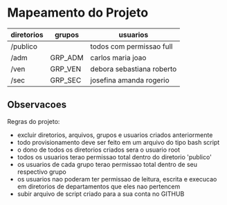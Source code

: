 # Mapeamento do Projeto

| diretorios     | grupos                        | usuarios                    |
|----------------|-------------------------------|-----------------------------|
| /publico       |                               | todos com permissao full    |
| /adm           | GRP_ADM                       | carlos maria joao           |
| /ven           | GRP_VEN                       | debora sebastiana roberto   |
| /sec           | GRP_SEC                       | josefina amanda rogerio     |

## Observacoes
Regras do projeto:
- excluir diretorios, arquivos, grupos e usuarios criados anteriormente
- todo provisionamento deve ser feito em um arquivo do tipo bash script
- o dono de todos os diretorios criados sera o usuario root
- todos os usuarios terao permissao total dentro do diretorio 'publico'
- os usuarios de cada grupo terao permissao total dentro de seu respectivo grupo
- os usuarios nao poderam ter permissao de leitura, escrita e execucao em diretorios de departamentos que eles nao pertencem
- subir arquivo de script criado para a sua conta no GITHUB
